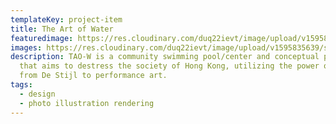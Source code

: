 ```yaml
---
templateKey: project-item
title: The Art of Water
featuredimage: https://res.cloudinary.com/duq22ievt/image/upload/v1595835641/sophiestudio/night_taow_m33gh5.jpg
images: https://res.cloudinary.com/duq22ievt/image/upload/v1595835639/sophiestudio/sectional_per_yvujd0.jpg
description: TAO-W is a community swimming pool/center and conceptual project
  that aims to destress the society of Hong Kong, utilizing the power of art -
  from De Stijl to performance art.
tags:
  - design
  - photo illustration rendering
---
```

